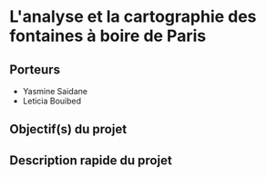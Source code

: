 # L'analyse et la cartographie des fontaines à boire de Paris

## Porteurs

- Yasmine Saidane
- Leticia Bouibed

## Objectif(s) du projet



## Description rapide du projet


